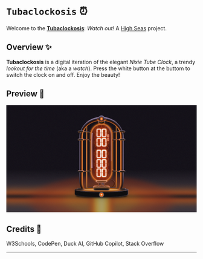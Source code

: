 # `Tubaclockosis` ⏰
Welcome to the [**Tubaclockosis**](https://raghav-karn.github.io/tubaclockosis): *Watch out!* 
A [High Seas](https://highseas.hackclub.com/) project.

## Overview ✨

**Tubaclockosis** is a digital iteration of the elegant *Nixie Tube Clock*, a trendy *lookout for the time* (aka a *watch*). Press the white button at the buttom to switch the clock on and off. Enjoy the beauty!

## Preview 📸

![Tubaclockosis](src/images/preview.png)

## Credits 🤝

W3Schools, CodePen, Duck AI, GitHub Copilot, Stack Overflow

---